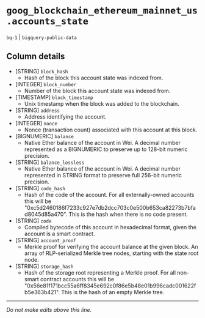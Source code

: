 # `goog_blockchain_ethereum_mainnet_us.accounts_state`
`bq-1` | `bigquery-public-data`

## Column details
* [STRING]    `block_hash`
  - Hash of the block this account state was indexed from.
* [INTEGER]   `block_number`
  - Number of the block this account state was indexed from.
* [TIMESTAMP] `block_timestamp`
  - Unix timestamp when the block was added to the blockchain.
* [STRING]    `address`
  - Address identifying the account.
* [INTEGER]   `nonce`
  - Nonce (transaction count) associated with this account at this block.
* [BIGNUMERIC] `balance`
  - Native Ether balance of the account in Wei. A decimal number represented as a BIGNUMERIC to preserve up to 128-bit numeric precision.
* [STRING]    `balance_lossless`
  - Native Ether balance of the account in Wei. A decimal number represented in STRING format to preserve full 256-bit numeric precision.
* [STRING]    `code_hash`
  - Hash of the code of the account. For all externally-owned accounts this will be "0xc5d2460186f7233c927e7db2dcc703c0e500b653ca82273b7bfad8045d85a470". This is the hash when there is no code present.
* [STRING]    `code`
  - Compiled bytecode of this account in hexadecimal format, given the account is a smart contract.
* [STRING]    `account_proof`
  - Merkle proof for verifying the account balance at the given block. An array of RLP-serialized Merkle tree nodes, starting with the state root node.
* [STRING]    `storage_hash`
  - Hash of the storage root representing a Merkle proof. For all non-smart contract accounts this will be "0x56e81f171bcc55a6ff8345e692c0f86e5b48e01b996cadc001622fb5e363b421". This is the hash of an empty Merkle tree.

-------------------------------------------------------------------------------
*Do not make edits above this line.*
